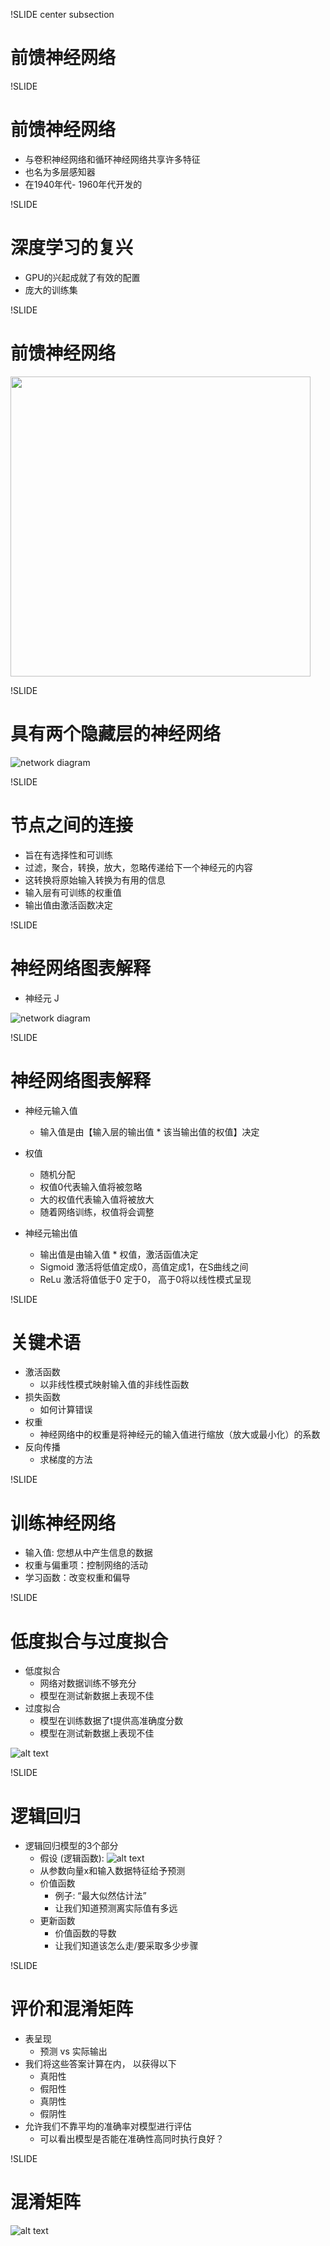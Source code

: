 !SLIDE center subsection

# 前馈神经网络

!SLIDE

# 前馈神经网络

* 与卷积神经网络和循环神经网络共享许多特征
* 也名为多层感知器
* 在1940年代- 1960年代开发的

!SLIDE

# 深度学习的复兴

* GPU的兴起成就了有效的配置
* 庞大的训练集

!SLIDE

# 前馈神经网络

<img src="../resources/general_network.png" height="480" width="480">

!SLIDE

# 具有两个隐藏层的神经网络

![network diagram](../resources/two_layer.png)

!SLIDE

# 节点之间的连接

* 旨在有选择性和可训练
* 过滤，聚合，转换，放大，忽略传递给下一个神经元的内容
* 这转换将原始输入转换为有用的信息
* 输入层有可训练的权重值
* 输出值由激活函数决定

!SLIDE

# 神经网络图表解释

* 神经元 J

![network diagram](../resources/single_node_ins_outs.png)

!SLIDE

# 神经网络图表解释

* 神经元输入值
  * 输入值是由【输入层的输出值 * 该当输出值的权值】决定

* 权值
  * 随机分配
  * 权值0代表输入值将被忽略
  * 大的权值代表输入值将被放大
  * 随着网络训练，权值将会调整

* 神经元输出值
	* 输出值是由输入值 * 权值，激活函值决定
  * Sigmoid 激活将低值定成0，高值定成1，在S曲线之间
  * ReLu 激活将值低于0 定于0， 高于0将以线性模式呈现


!SLIDE

# 关键术语

* 激活函数
  * 以非线性模式映射输入值的非线性函数
* 损失函数
  * 如何计算错误
* 权重
  * 神经网络中的权重是将神经元的输入值进行缩放（放大或最小化）的系数
* 反向传播
  * 求梯度的方法

!SLIDE


# 训练神经网络

* 输入值: 您想从中产生信息的数据
* 权重与偏重项：控制网络的活动
* 学习函数：改变权重和偏导


!SLIDE

# 低度拟合与过度拟合
* 低度拟合
	* 网络对数据训练不够充分
	* 模型在测试新数据上表现不佳
* 过度拟合
  * 模型在训练数据了t提供高准确度分数
  * 模型在测试新数据上表现不佳

![alt text](../resources/overfit.png)


!SLIDE


# 逻辑回归

* 逻辑回归模型的3个部分
	* 假设 (逻辑函数): ![alt text](../resources/equation.gif)
    * 从参数向量x和输入数据特征给予预测
	* 价值函数
		* 例子: “最大似然估计法”
		* 让我们知道预测离实际值有多远
	* 更新函数
		* 价值函数的导数
		* 让我们知道该怎么走/要采取多少步骤

!SLIDE

# 评价和混淆矩阵

* 表呈现
	* 预测 vs 实际输出
* 我们将这些答案计算在内， 以获得以下
	* 真阳性
	* 假阳性
	* 真阴性
	* 假阴性
* 允许我们不靠平均的准确率对模型进行评估
  * 可以看出模型是否能在准确性高同时执行良好？

!SLIDE

# 混淆矩阵

![alt text](../resources/truth_table.png)
